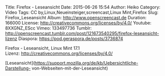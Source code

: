 Title: Firefox - Leseansicht
Date: 2015-06-26 15:54
Author: Heiko
Category: Video
Tags: CC by,Linux,Neueinsteiger,screencast,Linux Mint,Firefox
Slug: Firefox_Leseansicht
Album: http://www.openscreencast.de
Duration: 166000
License: http://creativecommons.org/licenses/by/4.0/
Youtube: 8XXGNZ_EScc
Vimeo: 133497736
Tumblr: http://openscreencast.tumblr.com/post/121673540295/firefox-leseansicht-lizenz
Diaspora: https://pod.geraspora.de/posts/3736874

Firefox - Leseansicht, Linux Mint 17.1  
Lizenz: <http://creativecommons.org/licenses/by/4.0/>  
  
[Leseansicht](https://support.mozilla.org/de/kb/Uebersichtliche-Darstellung-
von-Webseiten-mit-der-Leseansicht)

